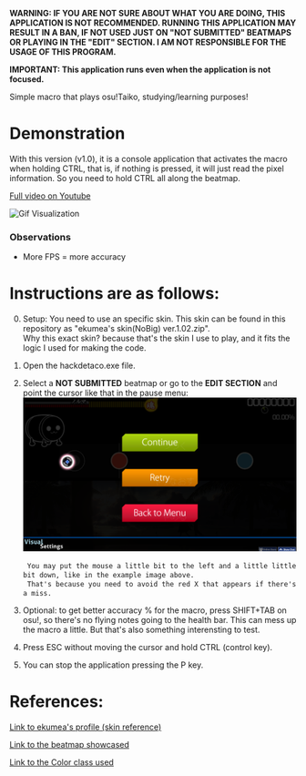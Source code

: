 **WARNING: IF YOU ARE NOT SURE ABOUT WHAT YOU ARE DOING, THIS APPLICATION IS NOT RECOMMENDED. RUNNING THIS APPLICATION MAY RESULT IN A BAN, IF NOT USED JUST ON "NOT SUBMITTED" BEATMAPS OR PLAYING IN THE "EDIT" SECTION. I AM NOT RESPONSIBLE FOR THE USAGE OF THIS PROGRAM.**

**IMPORTANT: This application runs even when the application is not focused.**

Simple macro that plays osu!Taiko, studying/learning purposes!

# Demonstration
With this version (v1.0), it is a console application that activates the macro when holding CTRL, that is, if nothing is pressed, it will just read the pixel information. So you need to hold CTRL all along the beatmap.

[Full video on Youtube](https://youtu.be/JyVllCoNqJQ)

![Gif Visualization](https://raw.githubusercontent.com/calmylake/hackdetaco/master/visual%20example.gif)

### Observations
- More FPS = more accuracy

# Instructions are as follows:

0. Setup: You need to use an specific skin. This skin can be found in this repository as "ekumea's skin(NoBig) ver.1.02.zip".  
Why this exact skin? because that's the skin I use to play, and it fits the logic I used for making the code.

1. Open the hackdetaco.exe file.

2. Select a **NOT SUBMITTED** beatmap or go to the **EDIT SECTION** and point the cursor like that in the pause menu:
![Cursor position example](https://raw.githubusercontent.com/calmylake/hackdetaco/master/cursor%20position.png)

        You may put the mouse a little bit to the left and a little little bit down, like in the example image above.
        That's because you need to avoid the red X that appears if there's a miss.

3. Optional: to get better accuracy % for the macro, press SHIFT+TAB on osu!, so there's no flying notes going to the health bar. This can mess up the macro a little. But that's also something interensting to test.

4. Press ESC without moving the cursor and hold CTRL (control key).

5. You can stop the application pressing the P key. 


# References:

[Link to ekumea's profile (skin reference)](https://osu.ppy.sh/users/9119501)

[Link to the beatmap showcased](https://osu.ppy.sh/b/2407456)

[Link to the Color class used](https://rosettacode.org/wiki/Color_of_a_screen_pixel#C.23)
